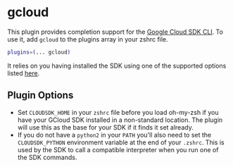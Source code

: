 # gcloud
This plugin provides completion support for the
[Google Cloud SDK CLI](https://cloud.google.com/sdk/gcloud/).
To use it, add `gcloud` to the plugins array in your zshrc file.
```zsh
plugins=(... gcloud)
```
It relies on you having installed the SDK using one of the supported options
listed [here](https://cloud.google.com/sdk/install).
## Plugin Options
* Set `CLOUDSDK_HOME` in your `zshrc` file before you load oh-my-zsh if you have
your GCloud SDK installed in a non-standard location. The plugin will use this
as the base for your SDK if it finds it set already.
* If you do not have a `python2` in your `PATH` you'll also need to set the
`CLOUDSDK_PYTHON` environment variable at the end of your `.zshrc`. This is
used by the SDK to call a compatible interpreter when you run one of the
SDK commands.
